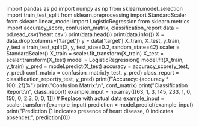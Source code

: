 import pandas as pd
import numpy as np
from sklearn.model_selection import train_test_split
from sklearn.preprocessing import StandardScaler
from sklearn.linear_model import LogisticRegression
from sklearn.metrics import accuracy_score, confusion_matrix, classification_report
data = pd.read_csv('heart.csv')
print(data.head())
print(data.info())
X = data.drop(columns=['target'])
y = data['target']
X_train, X_test, y_train, y_test = train_test_split(X, y, test_size=0.2, random_state=42)
scaler = StandardScaler()
X_train = scaler.fit_transform(X_train)
X_test = scaler.transform(X_test)
model = LogisticRegression()
model.fit(X_train, y_train)
y_pred = model.predict(X_test)
accuracy = accuracy_score(y_test, y_pred)
conf_matrix = confusion_matrix(y_test, y_pred)
class_report = classification_report(y_test, y_pred)
print(f"Accuracy: {accuracy * 100:.2f}%")
print("Confusion Matrix:\n", conf_matrix)
print("Classification Report:\n", class_report)
example_input = np.array([[63, 1, 3, 145, 233, 1, 0, 150, 0, 2.3, 0, 0, 1]])  # Replace with actual data
example_input = scaler.transform(example_input)
prediction = model.predict(example_input)
print("Prediction (1 indicates presence of heart disease, 0 indicates absence):", prediction[0])
